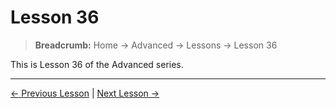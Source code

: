 # Lesson 36

> **Breadcrumb:** Home → Advanced → Lessons → Lesson 36

This is Lesson 36 of the Advanced series.

---

[← Previous Lesson](lesson_35.md) | [Next Lesson →](lesson_37.md)
